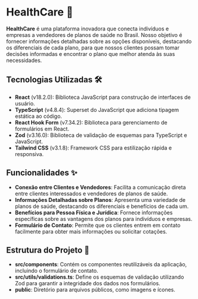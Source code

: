 # HealthCare 🏥

**HealthCare** é uma plataforma inovadora que conecta indivíduos e empresas a vendedores de planos de saúde no Brasil. Nosso objetivo é fornecer informações detalhadas sobre as opções disponíveis, destacando os diferenciais de cada plano, para que nossos clientes possam tomar decisões informadas e encontrar o plano que melhor atenda às suas necessidades.

## Tecnologias Utilizadas 🛠️

- **React** (v18.2.0): Biblioteca JavaScript para construção de interfaces de usuário.
- **TypeScript** (v4.8.4): Superset do JavaScript que adiciona tipagem estática ao código.
- **React Hook Form** (v7.34.2): Biblioteca para gerenciamento de formulários em React.
- **Zod** (v3.16.0): Biblioteca de validação de esquemas para TypeScript e JavaScript.
- **Tailwind CSS** (v3.1.8): Framework CSS para estilização rápida e responsiva.

## Funcionalidades ✨

- **Conexão entre Clientes e Vendedores**: Facilita a comunicação direta entre clientes interessados e vendedores de planos de saúde.
- **Informações Detalhadas sobre Planos**: Apresenta uma variedade de planos de saúde, destacando os diferenciais e benefícios de cada um.
- **Benefícios para Pessoa Física e Jurídica**: Fornece informações específicas sobre as vantagens dos planos para indivíduos e empresas.
- **Formulário de Contato**: Permite que os clientes entrem em contato facilmente para obter mais informações ou solicitar cotações.

## Estrutura do Projeto 📁

- **src/components**: Contém os componentes reutilizáveis da aplicação, incluindo o formulário de contato.
- **src/utils/validations.ts**: Define os esquemas de validação utilizando Zod para garantir a integridade dos dados nos formulários.
- **public**: Diretório para arquivos públicos, como imagens e ícones.
